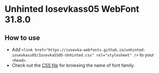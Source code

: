 # Unhinted Iosevkass05 WebFont 31.8.0

## How to use

- Add `<link href="https://iosevka-webfonts.github.io/unhinted-iosevkass05/IosevkaSS05-Unhinted.css" rel="stylesheet" />` to your `<head>`.
- Check out the [CSS file](./IosevkaSS05-Unhinted.css) for browsing the name of font family.
